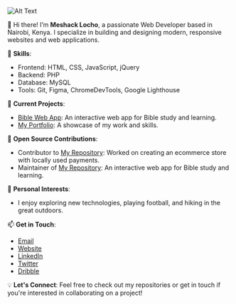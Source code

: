 ![Alt Text](https://github.com/Meshack-Locho/Meshack-Locho/blob/main/gif2-unscreen.gif)

👋 Hi there! I’m **Meshack Locho**, a passionate Web Developer based in Nairobi, Kenya. I specialize in building and designing modern, responsive websites and web applications. 

🔧 **Skills**:
- Frontend: HTML, CSS, JavaScript, jQuery
- Backend: PHP
- Database: MySQL
- Tools: Git, Figma, ChromeDevTools, Google Lighthouse

🚀 **Current Projects**:
- [Bible Web App](https://github.com/users/Meshack-Locho/projects/2): An interactive web app for Bible study and learning.
- [My Portfolio](https://meshacklocho.co.ke/): A showcase of my work and skills.

🌱 **Open Source Contributions**:
- Contributor to [My Repository](https://github.com/Meshack-Locho/E-commerce-Store-With-Paypal-and-MPESA-STK-Push-Payment): Worked on creating an ecommerce store with locally used payments.
- Maintainer of [My Repository](https://github.com/Meshack-Locho/Bible-quiz-and-livechat-app): An interactive web app for Bible study and learning.

🎨 **Personal Interests**:
- I enjoy exploring new technologies, playing football, and hiking in the great outdoors.

📫 **Get in Touch**:
- [Email](mailto:meshacklocho@meshacklocho.co.ke)
- [Website](https://meshacklocho.co.ke)
- [LinkedIn](https://www.linkedin.com/in/meshack-locho-41260b239/)
- [Twitter](https://x.com/MeshDev61001)
- [Dribble](https://dribbble.com/Meshack_Locho)

💡 **Let's Connect**:
Feel free to check out my repositories or get in touch if you're interested in collaborating on a project!

